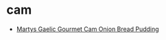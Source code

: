 # cam

 * [Martys Gaelic Gourmet Cam Onion Bread Pudding](index/m/martys-gaelic-gourmet-cam-onion-bread-pudding-359029.json)
